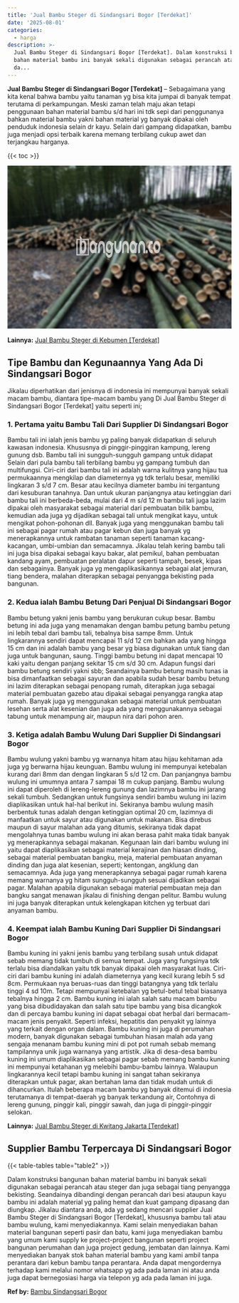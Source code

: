 ```yaml
---
title: 'Jual Bambu Steger di Sindangsari Bogor [Terdekat]'
date: '2025-08-01'
categories:
  - harga
description: >-
  Jual Bambu Steger di Sindangsari Bogor [Terdekat]. Dalam konstruksi bangunan
  bahan material bambu ini banyak sekali digunakan sebagai perancah atau steger
  da...
---
```


**Jual Bambu Steger di Sindangsari Bogor \[Terdekat\]** – Sebagaimana yang kita kenal bahwa bambu yaitu tanaman yg bisa kita jumpai di banyak tempat terutama di perkampungan. Meski zaman telah maju akan tetapi penggunaan bahan material bambu s/d hari ini tdk sepi dari penggunanya bahkan material bambu yakni bahan material yg banyak dipakai oleh penduduk indonesia selain dr kayu. Selain dari gampang didapatkan, bambu juga menjadi opsi terbaik karena memang terbilang cukup awet dan terjangkau harganya.

{{< toc >}}

![Jual Bambu Steger di Sindangsari Bogor [Terdekat]](/images/jual-bambu-tali-38.png)

**Lainnya:** [Jual Bambu Steger di Kebumen \[Terdekat\]](https://bambu.bangunan.co/jual-bambu-steger-di-kebumen-terdekat/)

## Tipe Bambu dan Kegunaannya Yang Ada Di Sindangsari Bogor

Jikalau diperhatikan dari jenisnya di indonesia ini mempunyai banyak sekali macam bambu, diantara tipe-macam bambu yang Di Jual Bambu Steger di Sindangsari Bogor \[Terdekat\] yaitu seperti ini;

### 1\. Pertama yaitu Bambu Tali Dari Supplier Di Sindangsari Bogor

Bambu tali ini ialah jenis bambu yg paling banyak didapatkan di seluruh kawasan indonesia. Khususnya di pinggir-pinggiran kampung, lereng gunung dsb. Bambu tali ini sungguh-sungguh gampang untuk didapat Selain dari pula bambu tali terbilang bambu yg gampang tumbuh dan multifungsi. Ciri-ciri dari bambu tali ini adalah warna kulitnya yang hijau tua permukaannya mengkilap dan diameternya yg tdk terlalu besar, memiliki lingkaran 3 s/d 7 cm. Besar atau kecilnya diameter bambu ini tergantung dari kesuburan tanahnya. Dan untuk ukuran panjangnya atau ketinggian dari bambu tali ini berbeda-beda, mulai dari 4 m s/d 12 m bambu tali juga lazim dipakai oleh masyarakat sebagai material dari pembuatan bilik bambu, kemudian ada juga yg dijadikan sebagai tali untuk mengikat kayu, untuk mengikat pohon-pohonan dll. Banyak juga yang menggunakan bambu tali ini sebagai pagar rumah atau pagar kebun dan juga banyak yg menerapkannya untuk rambatan tanaman seperti tanaman kacang-kacangan, umbi-umbian dan semacamnya. Jikalau telah kering bambu tali ini juga bisa dipakai sebagai kayu bakar, alat pemikul, bahan pembuatan kandang ayam, pembuatan peralatan dapur seperti tampah, besek, kipas dan sebagainya. Banyak juga yg mengaplikasikannya sebagai alat jemuran, tiang bendera, malahan diterapkan sebagai penyangga bekisting pada bangunan.

### 2\. Kedua ialah Bambu Betung Dari Penjual Di Sindangsari Bogor

Bambu betung yakni jenis bambu yang berukuran cukup besar. Bambu betung ini ada juga yang menamakan dengan bambu petung bambu petung ini lebih tebal dari bambu tali, tebalnya bisa sampe 8mm. Untuk lingkarannya sendiri dapat mencapai 11 s/d 12 cm bahkan ada yang hingga 15 cm dan ini adalah bambu yang besar yg biasa digunakan untuk tiang dan juga untuk bangunan, saung. Tinggi bambu betung ini dapat mencapai 10 kaki yaitu dengan panjang sekitar 15 cm s/d 30 cm. Adapun fungsi dari bambu betung sendiri yakni sbb; Seandainya bambu betung masih tunas ia bisa dimanfaatkan sebagai sayuran dan apabila sudah besar bambu betung ini lazim diterapkan sebagai penopang rumah, diterapkan juga sebagai material pembuatan gazebo atau dipakai sebagai penyangga rangka atap rumah. Banyak juga yg menggunakan sebagai material untuk pembuatan lesehan serta alat kesenian dan juga ada yang menggunakannya sebagai tabung untuk menampung air, maupun nira dari pohon aren.

### 3\. Ketiga adalah Bambu Wulung Dari Supplier Di Sindangsari Bogor

Bambu wulung yakni bambu yg warnanya hitam atau hijau kehitaman ada juga yg berwarna hijau keunguan. Bambu wulung ini mempunyai ketebalan kurang dari 8mm dan dengan lingkaran 5 s/d 12 cm. Dan panjangnya bambu wulung ini umumnya antara 7 sampai 18 m cukup panjang. Bambu wulung ini dapat diperoleh di lereng-lereng gunung dan lazimnya bambu ini jarang sekali tumbuh. Sedangkan untuk fungsinya sendiri bambu wulung ini lazim diaplikasikan untuk hal-hal berikut ini. Sekiranya bambu wulung masih berbentuk tunas adalah dengan ketinggian optimal 20 cm, lazimnya di manfaatkan untuk sayur atau digunakan untuk makanan. Bisa direbus maupun di sayur malahan ada yang ditumis, sekiranya tidak dapat mengolahnya tunas bambu wulung ini akan berasa pahit maka tidak banyak yg menerapkannya sebagai makanan. Kegunaan lain dari bambu wulung ini yaitu dapat diaplikasikan sebagai material kerajinan dan hiasan dinding, sebagai material pembuatan bangku, meja, material pembuatan anyaman dinding dan juga alat kesenian, seperti; kentongan, angklung dan semacamnya. Ada juga yang menerapkannya sebagai pagar rumah karena memang warnanya yg hitam sungguh-sungguh sesuai dijadikan sebagai pagar. Malahan apabila digunakan sebagai material pembuatan meja dan bangku sangat menawan jikalau di finishing dengan pelitur. Bambu wulung ini juga banyak diterapkan untuk kelengkapan kitchen yg terbuat dari anyaman bambu.

### 4\. Keempat ialah Bambu Kuning Dari Supplier Di Sindangsari Bogor

Bambu kuning ini yakni jenis bambu yang terbilang susah untuk didapat sebab memang tidak tumbuh di semua tempat. Juga yang fungsinya tdk terlalu bisa diandalkan yaitu tdk banyak dipakai oleh masyarakat luas. Ciri-ciri dari bambu kuning ini adalah diameternya yang kecil kurang lebih 5 sd 8cm. Permukaan nya beruas-ruas dan tinggi batangnya yang tdk terlalu tinggi 4 sd 10m. Tetapi mempunyai ketebalan yg betul-betul tebal biasanya tebalnya hingga 2 cm. Bambu kuning ini ialah salah satu macam bambu yang bisa dibudidayakan dan salah satu tipe bambu yang bisa dicangkok dan di percaya bambu kuning ini dapat sebagai obat herbal dari bermacam-macam jenis penyakit. Seperti infeksi, hepatitis dan penyakit yg lainnya yang terkait dengan organ dalam. Bambu kuning ini juga di perumahan modern, banyak digunakan sebagai tumbuhan hiasan malah ada yang sengaja menanam bambu kuning mini di pot pot rumah sebab memang tampilannya unik juga warnanya yang artistik. Jika di desa-desa bambu kuning ini umum diaplikasikan sebagai pagar sebab memang bambu kuning ini mempunyai ketahanan yg melebihi bambu-bambu lainnya. Walaupun lingkarannya kecil tetapi bambu kuning ini sangat tahan sekiranya diterapkan untuk pagar, akan bertahan lama dan tidak mudah untuk di dihancurkan. Itulah beberapa macam bambu yg banyak ditemui di indonesia terutamanya di tempat-daerah yg banyak terkandung air, Contohnya di lereng gunung, pinggir kali, pinggir sawah, dan juga di pinggir-pinggir selokan.

**Lainnya:** [Jual Bambu Steger di Kwitang Jakarta \[Terdekat\]](https://bambu.bangunan.co/jual-bambu-steger-di-kwitang-jakarta-terdekat/)

## Supplier Bambu Terpercaya Di Sindangsari Bogor

{{< table-tables table="table2" >}}

Dalam konstruksi bangunan bahan material bambu ini banyak sekali digunakan sebagai perancah atau steger dan juga sebagai tiang penyangga bekisting. Seandainya dibandingi dengan perancah dari besi ataupun kayu bambu ini adalah material yg paling hemat dan kuat gampang dipasang dan diungkap. Jikalau diantara anda, ada yg sedang mencari supplier Jual Bambu Steger di Sindangsari Bogor \[Terdekat\], khususnya bambu tali atau bambu wulung, kami menyediakannya. Kami selain menyediakan bahan material bangunan seperti pasir dan batu, kami juga menyediakan bambu yang umum kami supply ke project-project bangunan seperti project bangunan perumahan dan juga project gedung, jembatan dan lainnya. Kami menyediakan banyak stok bahan material bambu yang kami ambil tanpa perantara dari kebun bambu tanpa perantara. Anda dapat mengordernya terhadap kami melalui nomor whatsapp yg ada pada laman ini atau anda juga dapat bernegosiasi harga via telepon yg ada pada laman ini juga.

**Ref by:** [Bambu Sindangsari Bogor](https://id.wikipedia.org/wiki/Bambu)
